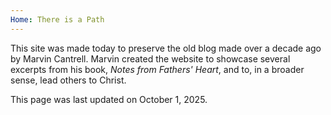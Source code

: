```yaml
---
Home: There is a Path
---
```

This site was made today to preserve the old blog made over a decade ago by Marvin Cantrell. Marvin created the website to showcase several excerpts from his book, *Notes from Fathers' Heart*, and to, in a broader sense, lead others to Christ. 



This page was last updated on October 1, 2025.


